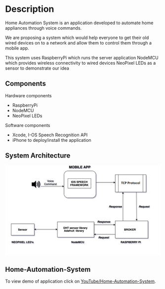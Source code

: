 # Description

Home Automation System is an application developed to automate home appliances through voice commands.

We are proposing a system which would help everyone to get their old wired devices on to a network and allow them to control them through a mobile app.

This system uses 
RaspberryPi which runs the server application
NodeMCU which provides wireless connectivity to wired devices
NeoPixel LEDs as a sensor to demonstrate our idea

## Components

Hardware components
-	RaspberryPi
-	NodeMCU
-	NeoPixel LEDs

Software components
-	Xcode, I-OS Speech Recognition API 
-	iPhone to deploy/install the application

## System Architecture

![](images/System%20Architecture.png)
  
## Home-Automation-System 
To view demo of application click on [YouTube/Home-Automation-System](https://www.youtube.com/watch?v=VtPLDq7by4o).
